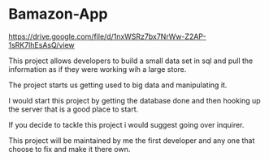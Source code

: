 # Bamazon-App
https://drive.google.com/file/d/1nxWSRz7bx7NrWw-Z2AP-1sRK7lhEsAsQ/view

This project allows developers to build a small data set in sql and 
pull the information as if they were working wih a large store.

The project starts us getting used to big data and manipulating it.

I would start this project by getting the database done and then hooking up the server that is a good place to start.

If you decide to tackle this project i would suggest going over inquirer.

This project will be maintained by me the first developer and any one that choose to fix and make it there own.


